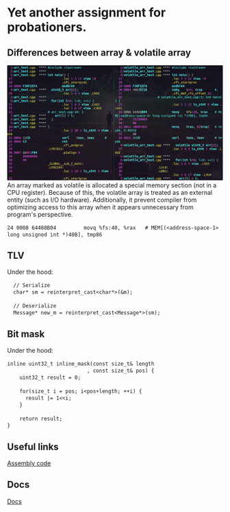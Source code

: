 # Yet another assignment for probationers.

## Differences between array & volatile array
![Alt text](Docs/arr.png)
An array marked as volatile is allocated a special memory section (not in a CPU register). Because of this, the volatile array is treated as an external entity (such as I/O hardware). Additionally, it prevent compiler from optimizing access to this array when it appears unnecessary from program's perspective.
```
24 0008 64488B04         movq %fs:40, %rax   # MEM[(<address-space-1> long unsigned int *)40B], tmp86
```
  
## TLV
Under the hood:
```
  // Serialize
  char* sm = reinterpret_cast<char*>(&m);

  // Deserialize
  Message* new_m = reinterpret_cast<Message*>(sm); 
```

## Bit mask
Under the hood:
```
inline uint32_t inline_mask(const size_t& length
                          , const size_t& pos) {
    uint32_t result = 0;
    
    for(size_t i = pos; i<pos+length; ++i) {
      result |= 1<<i;
    }
    
    return result;
}
```

## Useful links
[Assembly code](https://stackoverflow.com/a/137479)

## Docs
[Docs](Docs/)
